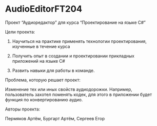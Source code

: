 # AudioEditorFT204

Проект “Аудиоредактор” для курса “Проектирование на языке C#”

Цели проекта: 

1) Научиться на практике применять технологии проектирования, изученные в течение курса

2) Получить опыт в создании и проектировании прикладных приложений на языке C#

3) Развить навыки для работы в команде. 

Проблема, которую решает проект: 

Изменение тех или иных свойств аудиодорожки. Например, пользователь захотел поменять кодек, для этого в приложении будет функция по конвертированию аудио.








Авторы проекта:

Пермяков Артём, Бургарт Артём, Сергеев Егор
